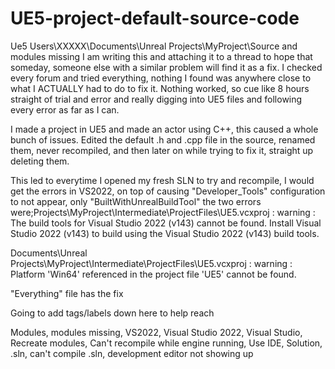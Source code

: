 # UE5-project-default-source-code
Ue5 Users\XXXXX\Documents\Unreal Projects\MyProject\Source and modules missing
I am writing this and attaching it to a thread to hope that someday, someone else with a similar problem will find it as a fix. I checked every forum and tried everything, nothing I found was anywhere close to what I ACTUALLY had to do to fix it. Nothing worked, so cue like 8 hours straight of trial and error and really digging into UE5 files and following every error as far as I can.

I made a project in UE5 and made an actor using C++, this caused a whole bunch of issues. Edited the default .h and .cpp file in the source, renamed them, never recompiled, and then later on while trying to fix it, straight up deleting them.

This led to everytime I opened my fresh SLN to try and recompile, I would get the errors in VS2022, on top of causing "Developer_Tools" configuration to not appear, only "BuiltWithUnrealBuildTool" the two errors were;Projects\\MyProject\\Intermediate\\ProjectFiles\\UE5.vcxproj : warning : The build tools for Visual Studio 2022 (v143) cannot be found. Install Visual Studio 2022 (v143) to build using the Visual Studio 2022 (v143) build tools.   

Documents\\Unreal Projects\\MyProject\\Intermediate\\ProjectFiles\\UE5.vcxproj : warning : Platform 'Win64' referenced in the project file 'UE5' cannot be found. 

"Everything" file has the fix


Going to add tags/labels down here to help reach




Modules, modules missing, VS2022, Visual Studio 2022, Visual Studio, Recreate modules, Can't recompile while engine running, Use IDE, Solution, .sln, can't compile .sln, development editor not showing up
